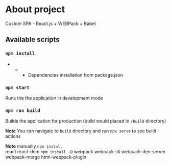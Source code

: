 # About project

Custom SPA - React.js + WEBPack + Babel

## Available scripts

### `npm install`

- - - Dependencies installation from package.json

### `npm start`

Runs the the application in development mode

### `npm run build`

Builds the application for production (build would placed in `/build` directory)

**Note** You can navigate to `build` directory and run `npx serve` to see build actions

**Note** manually
`npm install`  
 react
react-dom
`npm install -D`
webpack
webpack-cli
webpack-dev-server
webpack-merge
html-webpack-plugin
